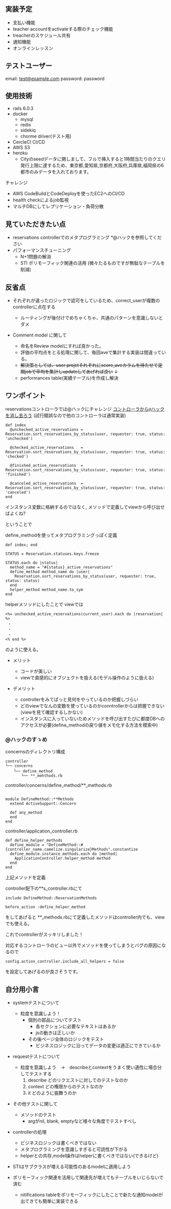 ## 実装予定

- 支払い機能
- teacher accountをactivateする際のチェック機能
- treacherのスケジュール共有
- 通知機能
- オンラインレッスン


## テストユーザー

email: test@example.com
password: password


## 使用技術

  - rails 6.0.3
  - docker
    - mysql
    - redis
    - sidekiq
    - chorme driver(テスト用)
  - CercleCI CI/CD
  - AWS S3
  - heroku
    - Cityのseedデータに関しまして、フルで挿入すると1時間当たりのクエリ発行上限に達するため、東京都,愛知県,京都府,大阪府,兵庫県,福岡県の6都市のみデータを入れております。

  チャレンジ 
  - AWS CodeBuildとCodeDeployを使ったEC2へのCI/CD
  - health checkによるjob監視
  - マルチDBにしてレプリケーション・負荷分散

## 見ていただきたい点
  - reservations controllerでのメタプログラミング *@ハックを参照してください
  - パフォーマンスチューニング
    - N+1問題の解消
    - STI ポリモーフィック関連の活用 (微々たるものですが無駄なテーブルを削減)


## 反省点
  - それぞれが違ったロジックで認可をしているため、correct_userが複数のcontrollerに点在する
    - ルーティングが後付けでめちゃくちゃ、共通のパターンを意識しないとダメ

  - Comment model に関して
     - 命名をReview modelにすれば良かった。
     - 評価の平均点をとる処理に関して、毎回aveで集計する実装は間違っている。
      - ~~解決策としては、user projetそれぞれにscore_aveカラムを持たせて定期jobで平均を集計しupdateしてあげれば良い~~
      ↓
      - performances table(実績テーブル)を作成し解決

## ワンポイント

reservationsコントローラでは@ハックにチャレンジ
[コントローラから`@`ハックを消し去ろう](https://techracho.bpsinc.jp/hachi8833/2018_06_14/58056)
(試行錯誤なので他のコントローラは通常実装)

```
def index
  @unchecked_active_reservations = Reservation.sort_reservations_by_status(user, requester: true, status: 'unchecked')
  
  @checked_active_reservations   = Reservation.sort_reservations_by_status(user, requester: true, status: 'checked')
  
  @finished_active_reservations  = Reservation.sort_reservations_by_status(user, requester: true, status: 'finished')
  
  @canceled_active_reservations  = Reservation.sort_reservations_by_status(user, requester: true, status: 'canceled')
end

```

インスタンス変数に格納するのではなく,
メソッドで定義してviewから呼び出せばよくね?

ということで

define_methodを使ってメタプログラミングっぽく定義

```
def index; end

STATUS = Reservation.statuses.keys.freeze

STATUS.each do |status|
  method_name = "#{status}_active_reservations"
  define_method method_name do |user|
    Reservation.sort_reservations_by_status(user, requester: true, status: status)
  end
  helper_method method_name.to_sym
end

```

helperメソッドにしたことで
viewでは

```
<%= unchecked_active_reservations(current_user).each do |reservation| %>
 ・
 ・
 ・
<% end %>
```

のように使える。

- メリット
  - コードが美しい
  - viewで直感的にオブジェクトを扱える(モデル操作のように扱える)

- デメリット
  - controllerをみてぱっと見何をやっているのか把握しづらい
  - どのviewでなんの変数を使っているのかconntrollerからは把握できない(viewを見て確認するしかない)
  - インスタンスに入っていないためメソッドを呼び出すたびに都度DBへのアクセスが必要(define_methodの戻り値をメモ化する方法を模索中)


### @ハックのすゝめ

concernsのディレクトリ構成

```
controller
└── concerns
  　└── define_method
       └── **_mehthods.rb
```


controller/concerns/define_method/**_methods.rb

```

module DefineMethod::**Methods
  extend ActiveSupport::Concern

  def any_method
  end
end

```

controller/application_controller.rb

```
def define_helper_methods
  define_module = "DefineMethod::#{controller_name.camelize.singularize}Methods".constantize
  define_module.instance_methods.each do |method|
    ApplicationController.helper_method method
  end
end
```
上記メソッドを定義

controller配下の**s_controller.rbにて

```
include DefineMethod::ReservationMethods

before_action :define_helper_method
```

をしてあげると
**_methods.rbにて定義したメソッドはcontroller内でも、viewでも使える。

これでcontrollerがスッキリしました！

対応するコントローラのビュー以外でメソッドを使ってしまうとバグの原因になるので

```
config.action_controller.include_all_helpers = false
```
を設定してあげるのが良さそうです。



## 自分用小言

- systemテストについて
  - 粒度を意識しよう！
    - 個別の部品についてテスト
      - 各セクションに必要なテキストはあるか
      - jsの動きは正しいか
    - その後ページ全体のロジックをテスト
      - ビジネスロジックに沿ってデータの変更は適正にできているか

- requestテストについて
  - 粒度を意識しよう　→　describeとcontextをうまく使い適性に場合分してテストする
    1. describe どのリクエストに対してのテストなのか
    2.  context どの権限からのテストなのか
    3. it どのように振舞うのか

- その他テストに関して
  - メソッドのテスト
    - argがnil, blank, emptyなど様々な角度でテストすべし
    

- controllerの処理
  - ビジネスロジックは書くべきではない
  - メタプログラミングを意識しすぎると可読性が下がる
  - helperとの共存,model操作はhelperに書くべきではない(できるけど)

- STIはサブクラスが増える可能性のあるmodelに適用しよう
- ポリモーフィック関連を活用して関連先が増えてもテーブルをいじらないで済む
  - nitifications tableをポリモーフィックにしたことで新たな通知modelが出てきても簡単に実装できる







